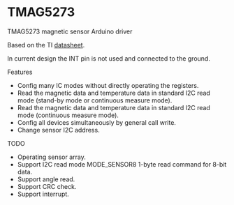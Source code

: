 # TMAG5273
TMAG5273 magnetic sensor Arduino driver

Based on the TI [datasheet](https://www.ti.com.cn/lit/ds/symlink/tmag5273.pdf?ts=1668154869141&ref_url=https%253A%252F%252Fwww.ti.com.cn%252Fproduct%252Fzh-cn%252FTMAG5273%253FkeyMatch%253DTMAG5273%2526tisearch%253Dsearch-everything%2526usecase%253DGPN).

In current design the INT pin is not used and connected to the ground.

Features
* Config many IC modes without directly operating the registers.
* Read the magnetic data and temperature data in standard I2C read mode (stand-by mode or continuous measure mode).
* Read the magnetic data and temperature data in standard I2C read mode (continuous measure mode).
* Config all devices simultaneously by general call write.
* Change sensor I2C address.

TODO
* Operating sensor array.
* Support I2C read mode MODE_SENSOR8 1-byte read command for 8-bit data.
* Support angle read.
* Support CRC check.
* Support interrupt.
